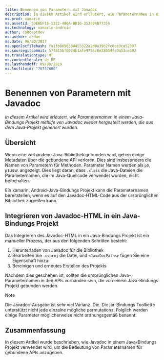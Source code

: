 ```yaml
---
title: Benennen von Parametern mit Javadoc
description: In diesem Artikel wird erläutert, wie Parameternamen in einem Java-Bindungs Projekt mithilfe von Javadoc wieder hergestellt werden, die aus dem Java-Projekt generiert wurden.
ms.prod: xamarin
ms.assetid: 59E8EF16-1322-486A-BB16-353804B77356
ms.technology: xamarin-android
author: conceptdev
ms.author: crdun
ms.date: 06/20/2017
ms.openlocfilehash: fa1fb0656384455322a2d0a3562fc0ee3ca52397
ms.sourcegitcommit: 57f815bf0024b1afe9754c0e28054fc0a53ce302
ms.translationtype: MT
ms.contentlocale: de-DE
ms.lasthandoff: 09/06/2019
ms.locfileid: "70757600"
---
```

# <a name="naming-parameters-with-javadoc"></a>Benennen von Parametern mit Javadoc

_In diesem Artikel wird erläutert, wie Parameternamen in einem Java-Bindungs Projekt mithilfe von Javadoc wieder hergestellt werden, die aus dem Java-Projekt generiert wurden._

## <a name="overview"></a>Übersicht

Wenn eine vorhandene Java-Bibliothek gebunden wird, gehen einige Metadaten über die gebundene API verloren. Dies sind insbesondere die Namen von Parametern für Methoden. Parameter Namen werden als `p0`, `p1`usw. angezeigt. Dies liegt daran, dass `.class` die Java-Dateien die Parameternamen, die im Java-Quellcode verwendet wurden, nicht beibehalten. 

Ein xamarin. Android-Java-Bindungs Projekt kann die Parameternamen bereitstellen, wenn es auf den Javadoc-HTML-Code aus der ursprünglichen Bibliothek zugreifen kann. 

## <a name="integrating-javadoc-html-into-a-java-binding-project"></a>Integrieren von Javadoc-HTML in ein Java-Bindungs Projekt

Das Integrieren des Javadoc-HTML in ein Java-Bindungs Projekt ist ein manueller Prozess, der aus den folgenden Schritten besteht: 

1. Herunterladen von Javadoc für die Bibliothek
2. Bearbeiten Sie `.csproj` die Datei, und `<JavaDocPaths>` fügen Sie eine Eigenschaft hinzu:
3. Bereinigen und erneutes Erstellen des Projekts

Nachdem dies geschehen ist, sollten die ursprünglichen Java-Parameternamen in den APIs vorhanden sein, die von einem Java-Bindungs Projekt gebunden werden. 

> [!NOTE]
> Die Javadoc-Ausgabe ist sehr viel Varianz. Die. Die jar-Bindungs Toolkette unterstützt nicht jede einzelne mögliche permutations. Folglich werden einige Parameter möglicherweise nicht ordnungsgemäß benannt.

## <a name="summary"></a>Zusammenfassung

In diesem Artikel wurde beschrieben, wie Javadoc in einem Java-Bindungs Projekt verwendet wird, um die Bedeutung von Parameternamen für gebundene APIs anzugeben. 
